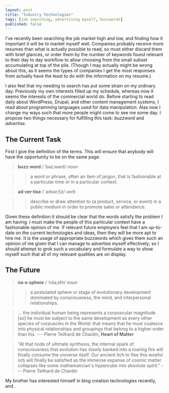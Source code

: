 ```yaml
---
layout: post
title: "Industry Technologies"
tags: [job searching, advertising myself, buzzwords]
published: false
---
```


I've recently been searching the job market high and low, and finding how it
important it will be to market myself well. Companies probably receive more
resumes than what is actually possible to read, so must either discard them with
brief glances, or order them by the number of keywords found relevant to their
day to day workflow to allow choosing from the small subset accumulating at top
of the pile. (Though I may actually might be wrong about this, as it seems the
types of companies I get the most responses from actually have the least to do
with the information on my resume.)

I also feel that my needing to search has put some strain on my ordinary day.
Previously my own interests filled up my schedule, whereas now it seems the
interests of the commercial world do. Before starting to read daily about
WordPress, Drupal, and other content management systems, I read about
programming languages used for data manipulation. Alas now I change my ways such
that more people might come to see me some day. I propose two things necessary
for fulfilling this task: _buzzword_ and _advertise_.

The Current Task
----------------

First I give the definition of the terms. This will ensure that anybody will
have the opportunity to be on the same page.

> <span class="ipa">__buzz·word__ / ˈbəzˌwərd/ _noun_</span>

> > a word or phrase, often an item of jargon, that is fashionable at a
> particular time or in a particular context.

> <span class="ipa">__ad·ver·tise__ / ˈadvərˌtīz/ _verb_</span>

> > describe or draw attention to (a product, service, or event) in a public
> medium in order to promote sales or attendance.

Given these definition it should be clear that the words satisfy the problem I
am having. I must make the people of this particular context have a fashionable
opinion of me. If relevant future employers feel that I am up-to-date on the
current technologies and ideas, then they will be more apt to hire me. It is the
usage of appropriate buzzwords which gives them such an opinion of me given that
I can manage to advertise myself effectively; so I should attempt to grok such a
vocabulary and formulate a way to show myself such that all of my relevant
qualities are on display.

The Future
----------



> <span class="ipa">__no·o·sphere__ / ˈnōəˌsfir/ _noun_</span>

> > a postulated sphere or stage of evolutionary development dominated by
> consciousness, the mind, and interpersonal relationships.

> ... the individual human being represents a corpuscular magnitude [so] he must
> be subject to the same development as every other species of corpuscles in the
> World: that means that he must coalesce into physical relationships and
> groupings that belong to a higher order than his. --- Pierre Teilhard de
> Chardin, __Heart of Matter__

> "At that node of ultimate synthesis, the internal spark of consciousness that
> evolution has slowly banked into a roaring fire will finally consume the
> universe itself. Our ancient itch to flee this woeful orb will finally be
> satisfied as the immense expanse of cosmic matter collapses like some
> mathematician's hypercube into absolute spirit." --- Pierre Teilhard de
> Chardin

My brother has interested himself in blog creation technologies recently, and .
